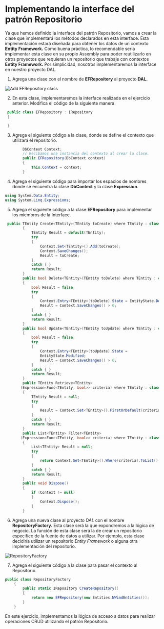 # Implementando la interface del patrón Repositorio
Ya que hemos definido la Interface del patrón Repositorio, vamos a crear la clase que implementará 
los métodos declarados en esta interface. Esta implementación estará diseñada para obtener los datos 
de un contexto **Entity Framework.** Como buena práctica, lo recomendable seria implementar esta 
clase en su propio Assembly para poder reutilizarlo en otros proyectos que requieran un repositorio 
que trabaje con contextos **Entity Framework.** Por simplicidad, nosotros implementaremos la interface 
en nuestro proyecto DAL.
1. Agrega una clase con el nombre de **EFRepository** al proyecto **DAL.**


![Add EFRepository class](https://user-images.githubusercontent.com/45072377/145080504-b53c530a-587f-40f4-9797-c235bf2d30ad.png)

2. En esta clase, implementaremos la interface realizada en el ejercicio anterior. Modifica el 
código de la siguiente manera.
```c#
 public class EFRepository : IRepository
 {

 }
```
3. Agrega el siguiente código a la clase, donde se define el contexto que utilizará el repositorio.

```c#
        DbContext Context;
        // Recibamos una instancia del contexto al crear la clase.
        public EFRepository(DbContext context)
        {
            this.Context = context;
        }
```
4. Agrega el siguiente código para importar los espacios de nombres donde se encuentra la clase 
**DbContext** y la clase **Expression.**
```c#
using System.Data.Entity;
using System.Linq.Expressions;
```
5. Agrega el siguiente código a la clase **EFRepository** para implementar los miembros de la 
Interface.

```c#
 public TEntity Create<TEntity>(TEntity toCreate) where TEntity : class
        {
            TEntity Result = default(TEntity);
            try
            {
                Context.Set<TEntity>().Add(toCreate);
                Context.SaveChanges();
                Result = toCreate;
            }
            catch { }
            return Result;
        }
        public bool Delete<TEntity>(TEntity toDelete) where TEntity : class
        {
            bool Result = false;
            try
            {
                Context.Entry<TEntity>(toDelete).State = EntityState.Deleted;
                Result = Context.SaveChanges() > 0;
            }
            catch { }
            return Result;
        }
        public bool Update<TEntity>(TEntity toUpdate) where TEntity : class
        {
            bool Result = false;
            try
            {
                Context.Entry<TEntity>(toUpdate).State =
                EntityState.Modified;
                Result = Context.SaveChanges() > 0;
            }
            catch { }
            return Result;
        }
        public TEntity Retrieve<TEntity>
       (Expression<Func<TEntity, bool>> criteria) where TEntity : class
        {
            TEntity Result = null;
            try
            {
                Result = Context.Set<TEntity>().FirstOrDefault(criteria);
            }
            catch { }
            return Result;
        }
        public List<TEntity> Filter<TEntity>
       (Expression<Func<TEntity, bool>> criteria) where TEntity : class
        {
            List<TEntity> Result = null;
            try
            {
                return Context.Set<TEntity>().Where(criteria).ToList();
            }
            catch { }
            return Result;
        }
        public void Dispose()
        {
            if (Context != null)
            {
                Context.Dispose();
            }
        }
```
6. Agrega una nueva clase al proyecto *DAL* con el nombre **RepositoryFactory.** Esta clase será la 
que expondremos a la lógica de negocio. La función de esta clase será la de crear un repositorio 
especifico de la fuente de datos a utilizar. Por ejemplo, esta clase decidiría utilizar un 
repositorio *Entity Framework* o alguna otra implementación del repositorio.

![RepositoryFactory](https://user-images.githubusercontent.com/45072377/145083785-b25e1269-6877-4d23-b2c8-0d8bd6364b2b.png)

7. Agrega el siguiente código a la clase para pasar el contexto al Repositorio.

```c#
public class RepositoryFactory
    {
        public static IRepository CreateRepository()
        {
            return new EFRepository(new Entities.NWindEntities());
        }
    }

```

En este ejercicio, implementamos la lógica de acceso a datos para realizar operaciones CRUD utilizando 
el patrón Repositorio.



